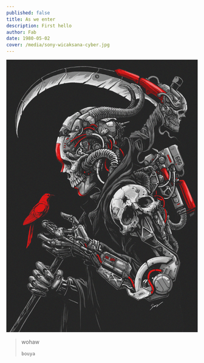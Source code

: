 ```yaml
---
published: false
title: As we enter
description: First hello
author: Fab
date: 1980-05-02
cover: /media/sony-wicaksana-cyber.jpg
---
```

![](/media/sony-wicaksana-cyber.jpg)

> wohaw
> 
> ```
> bouya
> ```